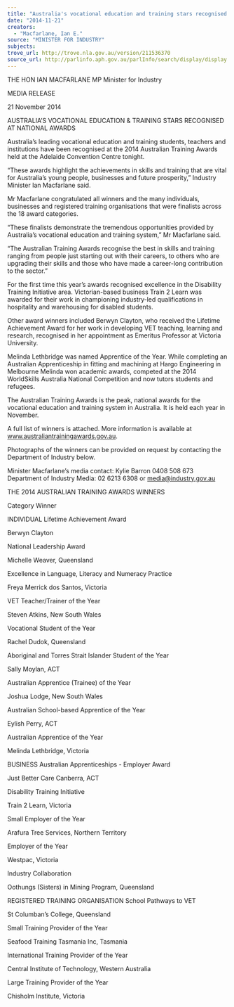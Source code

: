 ```yaml
---
title: "Australia's vocational education and training stars recognised at national awards"
date: "2014-11-21"
creators:
  - "Macfarlane, Ian E."
source: "MINISTER FOR INDUSTRY"
subjects:
trove_url: http://trove.nla.gov.au/version/211536370
source_url: http://parlinfo.aph.gov.au/parlInfo/search/display/display.w3p;query=Id%3A%22media/pressrel/3523583%22
---
```


 

 

 THE HON IAN MACFARLANE MP  Minister for Industry   

 MEDIA RELEASE 

 21 November 2014 

 

 AUSTRALIA’S VOCATIONAL EDUCATION & TRAINING STARS RECOGNISED AT NATIONAL AWARDS   

 Australia’s leading vocational education and training students, teachers and institutions have been  recognised at the 2014 Australian Training Awards held at the Adelaide Convention Centre tonight.   

 “These awards highlight the achievements in skills and training that are vital for Australia’s young people,  businesses and future prosperity,” Industry Minister Ian Macfarlane said.    

 Mr Macfarlane congratulated all winners and the many individuals, businesses and registered training  organisations that were finalists across the 18 award categories.   

 “These finalists demonstrate the tremendous opportunities provided by Australia’s vocational education  and training system,” Mr Macfarlane said.   

 “The Australian Training Awards recognise the best in skills and training ranging from people just starting  out with their careers, to others who are upgrading their skills and those who have made a career-long  contribution to the sector.”   

 For the first time this year’s awards recognised excellence in the Disability Training Initiative area.   Victorian-based business Train 2 Learn was awarded for their work in championing industry-led  qualifications in hospitality and warehousing for disabled students.     

 Other award winners included Berwyn Clayton, who received the Lifetime Achievement Award for her  work in developing VET teaching, learning and research, recognised in her appointment as Emeritus  Professor at Victoria University.    

 Melinda Lethbridge was named Apprentice of the Year. While completing an Australian Apprenticeship in  fitting and machining at Hargo Engineering in Melbourne Melinda won academic awards, competed at the  2014 WorldSkills Australia National Competition and now tutors students and refugees.   

 The Australian Training Awards is the peak, national awards for the vocational education and training  system in Australia. It is held each year in November.    

 A full list of winners is attached. More information is available at www.australiantrainingawards.gov.au.    

 Photographs of the winners can be provided on request by contacting the Department of Industry below.   

 Minister Macfarlane’s media contact: Kylie Barron 0408 508 673  Department of Industry Media:  02 6213 6308 or media@industry.gov.au      

 

 

 THE 2014 AUSTRALIAN TRAINING AWARDS WINNERS    

 Category Winner 

 INDIVIDUAL  Lifetime Achievement Award   

 Berwyn Clayton 

 National Leadership Award   

 Michelle Weaver,  Queensland 

 Excellence in Language, Literacy and Numeracy Practice    

 Freya Merrick dos Santos,  Victoria 

 VET Teacher/Trainer of the Year    

 Steven Atkins,   New South Wales 

 Vocational Student of the Year   

 Rachel Dudok,   Queensland 

 Aboriginal and Torres Strait Islander Student of the Year    

 Sally Moylan,   ACT 

 Australian Apprentice (Trainee) of the Year    

 Joshua Lodge,   New South Wales 

 Australian School-based Apprentice of the Year    

 Eylish Perry,   ACT 

 Australian Apprentice of the Year    

 Melinda Lethbridge,   Victoria 

 BUSINESS  Australian Apprenticeships - Employer Award   

 Just Better Care Canberra,  ACT 

 Disability Training Initiative    

 Train 2 Learn,   Victoria 

 Small Employer of the Year    

 Arafura Tree Services,  Northern Territory 

 Employer of the Year    

 Westpac,   Victoria 

 Industry Collaboration    

 Oothungs (Sisters) in Mining  Program, Queensland 

 REGISTERED TRAINING ORGANISATION  School Pathways to VET    

 St Columban’s College,  Queensland 

 Small Training Provider of the Year    

 Seafood Training Tasmania  Inc, Tasmania 

 International Training Provider of the Year    

 Central Institute of  Technology,   Western Australia 

 Large Training Provider of the Year    

 Chisholm Institute,   Victoria 

 

